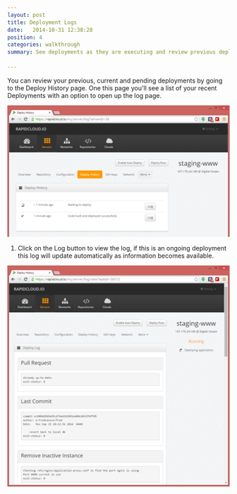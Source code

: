 ```yaml
---
layout: post
title: Deployment Logs
date:   2014-10-31 12:38:28
position: 4
categories: walkthrough
summary: See deployments as they are executing and review previous deployment logs.

---
```

You can review your previous, current and pending deployments by going to the Deploy History page. One this page you'll see a list of your recent Deployments with an option to open up the log page.

![Deploy History](/assets/deploy_history.png)

1. Click on the Log button to view the log, if this is an ongoing deployment this log will update automatically as information becomes available.

![Deploy Log](/assets/deploy_log.png)

